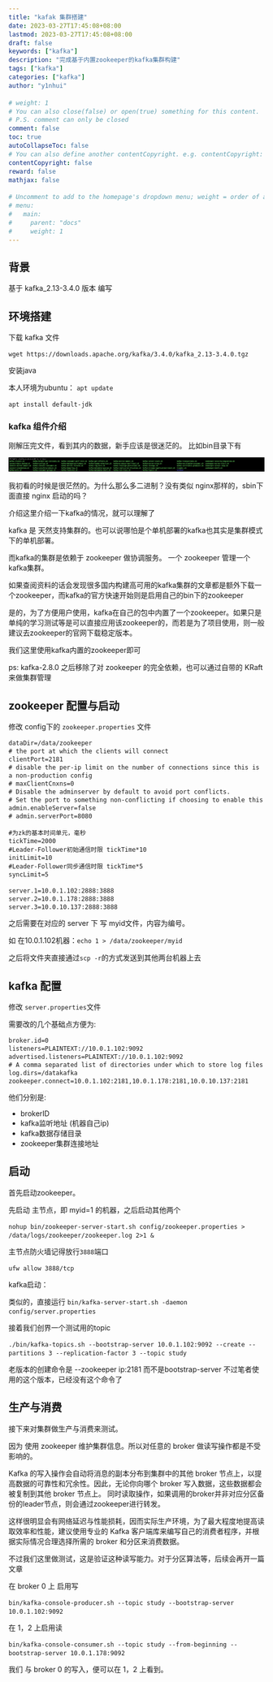 ```yaml
---
title: "kafak 集群搭建"
date: 2023-03-27T17:45:08+08:00
lastmod: 2023-03-27T17:45:08+08:00 
draft: false
keywords: ["kafka"]
description: "完成基于内置zookeeper的kafka集群构建"
tags: ["kafka"]
categories: ["kafka"]
author: "y1nhui"

# weight: 1
# You can also close(false) or open(true) something for this content.
# P.S. comment can only be closed
comment: false
toc: true
autoCollapseToc: false
# You can also define another contentCopyright. e.g. contentCopyright: "This is another copyright."
contentCopyright: false
reward: false
mathjax: false

# Uncomment to add to the homepage's dropdown menu; weight = order of article
# menu:
#   main:
#     parent: "docs"
#     weight: 1
---
```


## 背景

基于 kafka_2.13-3.4.0 版本 编写

## 环境搭建

下载 kafka 文件

`wget https://downloads.apache.org/kafka/3.4.0/kafka_2.13-3.4.0.tgz`

安装java

本人环境为ubuntu：
`apt update`

`apt install default-jdk`

### kafka 组件介绍

刚解压完文件，看到其内的数据，新手应该是很迷茫的。
比如bin目录下有

![ls bin](/static/kafka/kafka-1.png)

我初看的时候是很茫然的。为什么那么多二进制？没有类似 nginx那样的，sbin下面直接 nginx 启动的吗？

介绍这里介绍一下kafka的情况，就可以理解了

kafka 是 天然支持集群的。也可以说哪怕是个单机部署的kafka也其实是集群模式下的单机部署。

而kafka的集群是依赖于 zookeeper 做协调服务。 一个 zookeeper 管理一个kafka集群。

如果查阅资料的话会发现很多国内构建高可用的kafka集群的文章都是额外下载一个zookeeper，而kafka的官方快速开始则是启用自己的bin下的zookeeper

是的，为了方便用户使用，kafka在自己的包中内置了一个zookeeper。如果只是单纯的学习测试等是可以直接应用该zookeeper的，而若是为了项目使用，则一般建议去zookeeper的官网下载稳定版本。

我们这里使用kafka内置的zookeeper即可

ps: kafka-2.8.0 之后移除了对 zookeeper 的完全依赖，也可以通过自带的 KRaft 来做集群管理

## zookeeper 配置与启动

修改 config下的 `zookeeper.properties` 文件

``` properties
dataDir=/data/zookeeper
# the port at which the clients will connect
clientPort=2181
# disable the per-ip limit on the number of connections since this is a non-production config
# maxClientCnxns=0
# Disable the adminserver by default to avoid port conflicts.
# Set the port to something non-conflicting if choosing to enable this
admin.enableServer=false
# admin.serverPort=8080

#为zk的基本时间单元，毫秒
tickTime=2000
#Leader-Follower初始通信时限 tickTime*10
initLimit=10
#Leader-Follower同步通信时限 tickTime*5
syncLimit=5

server.1=10.0.1.102:2888:3888
server.2=10.0.1.178:2888:3888
server.3=10.0.10.137:2888:3888
```

之后需要在对应的 server 下 写 myid文件，内容为编号。

如 在10.0.1.102机器：`echo 1 > /data/zookeeper/myid`

之后将文件夹直接通过`scp -r`的方式发送到其他两台机器上去

## kafka 配置

修改 `server.properties`文件

需要改的几个基础点方便为:

```properties
broker.id=0
listeners=PLAINTEXT://10.0.1.102:9092
advertised.listeners=PLAINTEXT://10.0.1.102:9092
# A comma separated list of directories under which to store log files
log.dirs=/datakafka
zookeeper.connect=10.0.1.102:2181,10.0.1.178:2181,10.0.10.137:2181
```

他们分别是:

- brokerID
- kafka监听地址 (机器自己ip)
- kafka数据存储目录
- zookeeper集群连接地址

## 启动

首先启动zookeeper。

先启动 主节点，即 myid=1 的机器，之后启动其他两个

`nohup bin/zookeeper-server-start.sh config/zookeeper.properties > /data/logs/zookeeper/zookeeper.log 2>1 &`

主节点防火墙记得放行`3888`端口

`ufw allow 3888/tcp`

kafka启动：

类似的，直接运行 `bin/kafka-server-start.sh -daemon config/server.properties`

接着我们创界一个测试用的topic

 `./bin/kafka-topics.sh --bootstrap-server 10.0.1.102:9092 --create --partitions 3 --replication-factor 3 --topic study`

老版本的创建命令是 --zookeeper ip:2181 而不是bootstrap-server 不过笔者使用的这个版本，已经没有这个命令了

## 生产与消费

 接下来对集群做生产与消费来测试。

 因为 使用 zookeeper 维护集群信息。所以对任意的 broker 做读写操作都是不受影响的。

Kafka 的写入操作会自动将消息的副本分布到集群中的其他 broker 节点上，以提高数据的可靠性和冗余性。因此，无论你向哪个 broker 写入数据，这些数据都会被复制到其他 broker 节点上。
同时读取操作，如果调用的broker并非对应分区备份的leader节点，则会通过zookeeper进行转发。

这样很明显会有网络延迟与性能损耗，因而实际生产环境，为了最大程度地提高读取效率和性能，建议使用专业的 Kafka 客户端库来编写自己的消费者程序，并根据实际情况合理选择所需的 broker 和分区来消费数据。

不过我们这里做测试，这是验证这种读写能力。对于分区算法等，后续会再开一篇文章

在 broker 0 上 启用写

`bin/kafka-console-producer.sh --topic study --bootstrap-server 10.0.1.102:9092`

在 1，2 上启用读

`bin/kafka-console-consumer.sh --topic study --from-beginning --bootstrap-server 10.0.1.178:9092`

我们 与 broker 0 的写入，便可以在 1，2 上看到。
